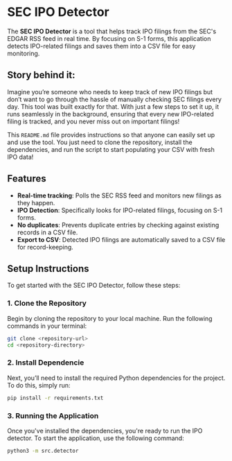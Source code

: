 # SEC IPO Detector

The **SEC IPO Detector** is a tool that helps track IPO filings from the SEC's EDGAR RSS feed in real time. By focusing on S-1 forms, this application detects IPO-related filings and saves them into a CSV file for easy monitoring.

## Story behind it:

Imagine you’re someone who needs to keep track of new IPO filings but don’t want to go through the hassle of manually checking SEC filings every day. This tool was built exactly for that. With just a few steps to set it up, it runs seamlessly in the background, ensuring that every new IPO-related filing is tracked, and you never miss out on important filings!

This `README.md` file provides instructions so that anyone can easily set up and use the tool. You just need to clone the repository, install the dependencies, and run the script to start populating your CSV with fresh IPO data!

## Features

- **Real-time tracking**: Polls the SEC RSS feed and monitors new filings as they happen.
- **IPO Detection**: Specifically looks for IPO-related filings, focusing on S-1 forms.
- **No duplicates**: Prevents duplicate entries by checking against existing records in a CSV file.
- **Export to CSV**: Detected IPO filings are automatically saved to a CSV file for record-keeping.

## Setup Instructions
To get started with the SEC IPO Detector, follow these steps:

### 1. Clone the Repository
Begin by cloning the repository to your local machine. Run the following commands in your terminal:

```bash
git clone <repository-url>
cd <repository-directory>
```

### 2. Install Dependencie
Next, you’ll need to install the required Python dependencies for the project. To do this, simply run:
    
```bash
pip install -r requirements.txt
```

### 3. Running the Application
Once you've installed the dependencies, you're ready to run the IPO detector. To start the application, use the following command:
    
```bash
python3 -m src.detector
```
